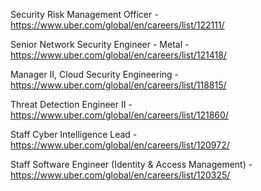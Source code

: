 Security Risk Management Officer - https://www.uber.com/global/en/careers/list/122111/

Senior Network Security Engineer - Metal - https://www.uber.com/global/en/careers/list/121418/

Manager II, Cloud Security Engineering - https://www.uber.com/global/en/careers/list/118815/

Threat Detection Engineer II - https://www.uber.com/global/en/careers/list/121860/

Staff  Cyber Intelligence Lead - https://www.uber.com/global/en/careers/list/120972/

Staff Software Engineer (Identity & Access Management) - https://www.uber.com/global/en/careers/list/120325/


